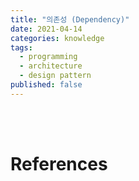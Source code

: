 ```yaml
---
title: "의존성 (Dependency)"
date: 2021-04-14
categories: knowledge
tags:
  - programming
  - architecture
  - design pattern
published: false
---
```



<br>
<br>

# References

